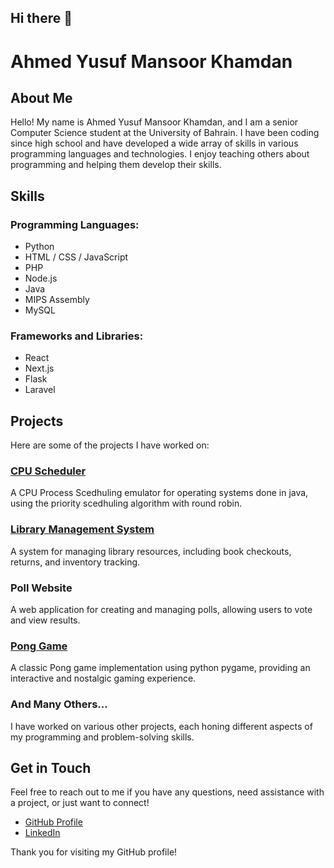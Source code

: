 ## Hi there 👋

# Ahmed Yusuf Mansoor Khamdan

## About Me

Hello! My name is Ahmed Yusuf Mansoor Khamdan, and I am a senior Computer Science student at the University of Bahrain. I have been coding since high school and have developed a wide array of skills in various programming languages and technologies. I enjoy teaching others about programming and helping them develop their skills.

## Skills

### Programming Languages:
- Python
- HTML / CSS / JavaScript
- PHP
- Node.js
- Java
- MIPS Assembly
- MySQL

### Frameworks and Libraries:
- React
- Next.js
- Flask
- Laravel

## Projects

Here are some of the projects I have worked on:

### [CPU Scheduler](https://github.com/codemanbh/cpuScheduler)
A CPU Process Scedhuling emulator for operating systems done in java, using the priority scedhuling algorithm with round robin.

### [Library Management System](https://github.com/codemanbh/libraryManagementSystem)
A system for managing library resources, including book checkouts, returns, and inventory tracking.

### Poll Website
A web application for creating and managing polls, allowing users to vote and view results.

### [Pong Game](https://github.com/codemanbh/pong)
A classic Pong game implementation using python pygame, providing an interactive and nostalgic gaming experience.

### And Many Others...
I have worked on various other projects, each honing different aspects of my programming and problem-solving skills.

## Get in Touch

Feel free to reach out to me if you have any questions, need assistance with a project, or just want to connect!

- [GitHub Profile](https://github.com/codemanbh)
- [LinkedIn](https://www.linkedin.com/in/ahmed-khamdan/)

Thank you for visiting my GitHub profile!

<!--
**codemanbh/codemanbh** is a ✨ _special_ ✨ repository because its `README.md` (this file) appears on your GitHub profile.

Here are some ideas to get you started:

- 🔭 I’m currently working on ...
- 🌱 I’m currently learning ...
- 👯 I’m looking to collaborate on ...
- 🤔 I’m looking for help with ...
- 💬 Ask me about ...
- 📫 How to reach me: ...
- 😄 Pronouns: ...
- ⚡ Fun fact: ...
-->
